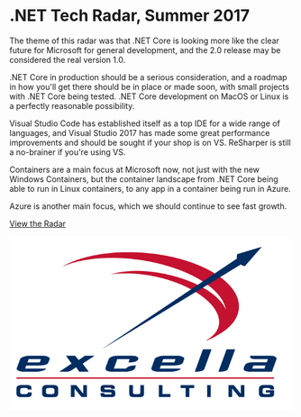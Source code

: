 # .NET Tech Radar, Summer 2017

The theme of this radar was that .NET Core is looking more like the clear future for Microsoft for general development, and the 2.0 release may be considered the real version 1.0.

.NET Core in production should be a serious consideration, and a roadmap in how you'll get there should be in place or made soon, with small projects with .NET Core being tested. .NET Core development on MacOS or Linux is a perfectly reasonable possibility.

Visual Studio Code has established itself as a top IDE for a wide range of languages, and Visual Studio 2017 has made some great performance improvements and should be sought if your shop is on VS. ReSharper is still a no-brainer if you're using VS. 

Containers are a main focus at Microsoft now, not just with the new Windows Containers, but the container landscape from .NET Core being able to run in Linux containers, to any app in a container being run in Azure. 

Azure is another main focus, which we should continue to see fast growth. 

[View the Radar](radar.labsincubator.com/?sheetId=https%3A%2F%2Fdocs.google.com%2Fspreadsheets%2Fd%2F1nodW2q6Is-A-Cw7h7d3drneVHuRMP-zhPYEU0o1_Qqg)

![Excella](Excella_Logo_Color.png)
